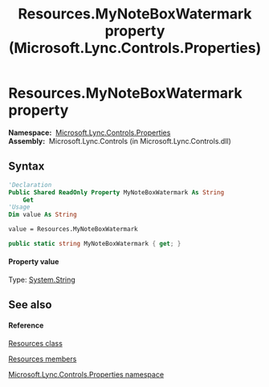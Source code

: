 ﻿---
title: Resources.MyNoteBoxWatermark property  (Microsoft.Lync.Controls.Properties)
TOCTitle: 'MyNoteBoxWatermark property '
ms:assetid: P:Microsoft.Lync.Controls.Properties.Resources.MyNoteBoxWatermark_DI_3_UC_OCS14MrefLyncWPF
ms:mtpsurl: https://msdn.microsoft.com/en-us/library/microsoft.lync.controls.properties.resources.mynoteboxwatermark_di_3_uc_ocs14mreflyncwpf(v=office.15)
ms:contentKeyID: 48594378
ms.date: 07/28/2014
mtps_version: v=office.15
f1_keywords:
- Microsoft.Lync.Controls.Properties.Resources.MyNoteBoxWatermark
dev_langs:
- CSharp
- JScript
- VB
- other
---

# Resources.MyNoteBoxWatermark property

**Namespace:**  [Microsoft.Lync.Controls.Properties](microsoft-lync-controls-properties-namespace_1.md)  
**Assembly:**  Microsoft.Lync.Controls (in Microsoft.Lync.Controls.dll)

## Syntax

``` vb
'Declaration
Public Shared ReadOnly Property MyNoteBoxWatermark As String
    Get
'Usage
Dim value As String

value = Resources.MyNoteBoxWatermark
```

``` csharp
public static string MyNoteBoxWatermark { get; }
```

#### Property value

Type: [System.String](http://msdn2.microsoft.com/en-us/library/s1wwdcbf)  

## See also

#### Reference

[Resources class](resources-class-microsoft-lync-controls-properties_1.md)

[Resources members](resources-members-microsoft-lync-controls-properties_1.md)

[Microsoft.Lync.Controls.Properties namespace](microsoft-lync-controls-properties-namespace_1.md)

